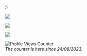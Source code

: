 :)

<!---for personal info (some graphs and stuff)-->
![](https://hit.yhype.me/github/profile?user_id=126098761)

![](https://github-readme-stats.vercel.app/api/wakatime?username=khenzii&theme=dark&langs_count=5)

![](https://github-readme-stats.vercel.app/api/top-langs?username=khenziii&layout=compact&theme=dark&langs_count=8)

![Profile Views Counter](https://komarev.com/ghpvc?username=Khenziii&color=2A2A29)
<br>
<i>The counter is here since 24/08/2023.</i>
